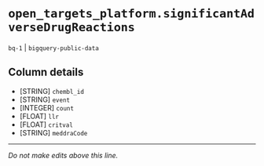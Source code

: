 # `open_targets_platform.significantAdverseDrugReactions`
`bq-1` | `bigquery-public-data`

## Column details
* [STRING]    `chembl_id`
* [STRING]    `event`
* [INTEGER]   `count`
* [FLOAT]     `llr`
* [FLOAT]     `critval`
* [STRING]    `meddraCode`

-------------------------------------------------------------------------------
*Do not make edits above this line.*
